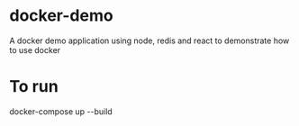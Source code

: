 # docker-demo
A docker demo application using node, redis and react to demonstrate how to use docker

# To run 
docker-compose up --build
